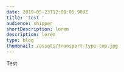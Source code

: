 ```yaml
---
date: 2019-05-23T12:08:05.909Z
title: 'test '
audience: shipper
shortDescription: lorem
description: lorem
type: blog
thumbnail: /assets/transport-type-top.jpg
---
```

Test
